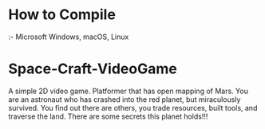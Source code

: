 # How to Compile
:- Microsoft Windows, 
macOS, 
Linux 

# Space-Craft-VideoGame
A simple 2D video game. Platformer that has open mapping of Mars. You are an astronaut who has crashed into the red planet, but miraculously survived. You find out there are others, you trade resources, built tools, and traverse the land. There are some secrets this planet holds!!!
